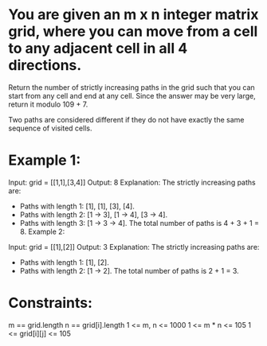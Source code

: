 # You are given an m x n integer matrix grid, where you can move from a cell to any adjacent cell in all 4 directions.

Return the number of strictly increasing paths in the grid such that you can start from any cell and end at any cell. Since the answer may be very large, return it modulo 109 + 7.

Two paths are considered different if they do not have exactly the same sequence of visited cells.

 

# Example 1:


Input: grid = [[1,1],[3,4]]
Output: 8
Explanation: The strictly increasing paths are:
- Paths with length 1: [1], [1], [3], [4].
- Paths with length 2: [1 -> 3], [1 -> 4], [3 -> 4].
- Paths with length 3: [1 -> 3 -> 4].
The total number of paths is 4 + 3 + 1 = 8.
Example 2:

Input: grid = [[1],[2]]
Output: 3
Explanation: The strictly increasing paths are:
- Paths with length 1: [1], [2].
- Paths with length 2: [1 -> 2].
The total number of paths is 2 + 1 = 3.
 

# Constraints:

m == grid.length
n == grid[i].length
1 <= m, n <= 1000
1 <= m * n <= 105
1 <= grid[i][j] <= 105
